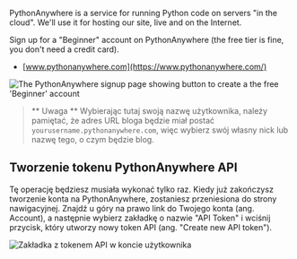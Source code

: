 PythonAnywhere is a service for running Python code on servers "in the cloud". We'll use it for hosting our site, live and on the Internet.

Sign up for a "Beginner" account on PythonAnywhere (the free tier is fine, you don't need a credit card).

* [www.pythonanywhere.com](https://www.pythonanywhere.com/)

![The PythonAnywhere signup page showing button to create a the free 'Beginner' account](../deploy/images/pythonanywhere_beginner_account_button.png)

> ** Uwaga ** Wybierając tutaj swoją nazwę użytkownika, należy pamiętać, że adres URL bloga będzie miał postać `yourusername.pythonanywhere.com`, więc wybierz swój własny nick lub nazwę tego, o czym będzie blog.

## Tworzenie tokenu PythonAnywhere API

Tę operację będziesz musiała wykonać tylko raz. Kiedy już zakończysz tworzenie konta na PythonAnywhere, zostaniesz przeniesiona do strony nawigacyjnej. Znajdź u góry na prawo link do Twojego konta (ang. Account), a następnie wybierz zakładkę o nazwie "API Token" i wciśnij przycisk, który utworzy nowy token API (ang. "Create new API token").

![Zakładka z tokenem API w koncie użytkownika](../deploy/images/pythonanywhere_create_api_token.png)